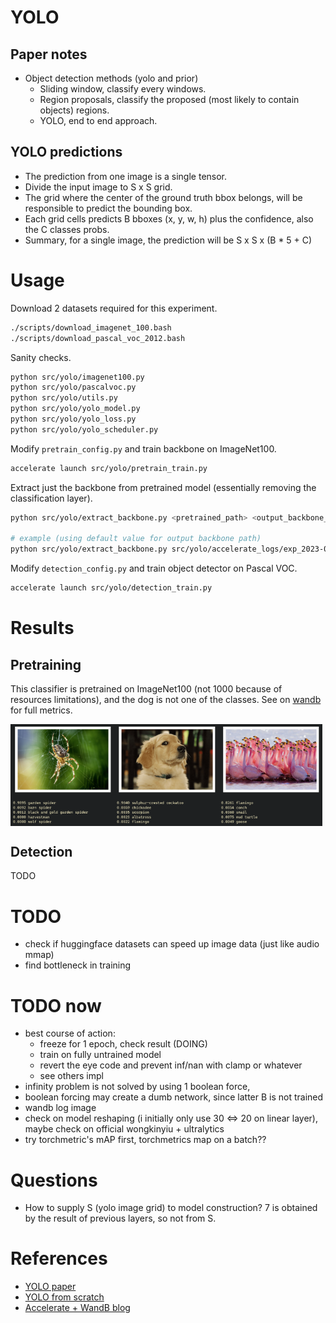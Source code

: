 # YOLO

## Paper notes
* Object detection methods (yolo and prior)
    * Sliding window, classify every windows.
    * Region proposals, classify the proposed (most likely to contain objects) regions.
    * YOLO, end to end approach.

##  YOLO predictions
* The prediction from one image is a single tensor.
* Divide the input image to S x S grid.
* The grid where the center of the ground truth bbox belongs, will be responsible to predict the bounding box.
* Each grid cells predicts B bboxes (x, y, w, h) plus the confidence, also the C classes probs.
* Summary, for a single image, the prediction will be S x S x (B * 5 + C)

# Usage
Download 2 datasets required for this experiment.
```bash
./scripts/download_imagenet_100.bash
./scripts/download_pascal_voc_2012.bash
```
Sanity checks.
```bash
python src/yolo/imagenet100.py
python src/yolo/pascalvoc.py
python src/yolo/utils.py
python src/yolo/yolo_model.py
python src/yolo/yolo_loss.py
python src/yolo/yolo_scheduler.py
```
Modify `pretrain_config.py` and train backbone on ImageNet100.
```bash
accelerate launch src/yolo/pretrain_train.py
```
Extract just the backbone from pretrained model (essentially removing the classification layer).
```bash
python src/yolo/extract_backbone.py <pretrained_path> <output_backbone_path>

# example (using default value for output backbone path)
python src/yolo/extract_backbone.py src/yolo/accelerate_logs/exp_2023-07-25_17-55-26/checkpoints/checkpoint_33/pytorch_model.bin
```
Modify `detection_config.py` and train object detector on Pascal VOC.
```bash
accelerate launch src/yolo/detection_train.py
```

# Results
## Pretraining
This classifier is pretrained on ImageNet100 (not 1000 because of resources limitations), and the dog is not one of the classes. See on [wandb](https://wandb.ai/evanarlian/yolo_pretraining) for full metrics.
<div style="display: flex; flex-wrap: wrap;">
    <img src="demo/imagenet_spider.png" style="width: 33%;">
    <img src="demo/imagenet_dog.png" style="width: 33%;">
    <img src="demo/imagenet_flamingo.png" style="width: 33%;">
</div>

## Detection
TODO

# TODO
* check if huggingface datasets can speed up image data (just like audio mmap)
* find bottleneck in training

# TODO now
* best course of action:
    * freeze for 1 epoch, check result (DOING)
    * train on fully untrained model
    * revert the eye code and prevent inf/nan with clamp or whatever
    * see others impl
* infinity problem is not solved by using 1 boolean force, 
* boolean forcing may create a dumb network, since latter B is not trained
* wandb log image
* check on model reshaping (i initially only use 30 <=> 20 on linear layer), maybe check on official wongkinyiu + ultralytics
* try torchmetric's mAP first, torchmetrics map on a batch??


# Questions
* How to supply S (yolo image grid) to model construction? 7 is obtained by the result of previous layers, so not from S.

# References
* [YOLO paper](https://arxiv.org/abs/1506.02640)
* [YOLO from scratch](https://www.youtube.com/watch?v=n9_XyCGr-MI)
* [Accelerate + WandB blog](https://wandb.ai/gladiator/HF%20Accelerate%20+%20W&B/reports/Hugging-Face-Accelerate-Super-Charged-with-Weights-Biases--VmlldzoyNzk3MDUx?utm_source=docs&utm_medium=docs&utm_campaign=accelerate-docs)


